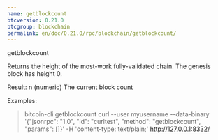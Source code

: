 ```yaml
---
name: getblockcount
btcversion: 0.21.0
btcgroup: blockchain
permalink: en/doc/0.21.0/rpc/blockchain/getblockcount/
---
```


getblockcount

Returns the height of the most-work fully-validated chain.
The genesis block has height 0.

Result:
n    (numeric) The current block count

Examples:
> bitcoin-cli getblockcount 
> curl --user myusername --data-binary '{"jsonrpc": "1.0", "id": "curltest", "method": "getblockcount", "params": []}' -H 'content-type: text/plain;' http://127.0.0.1:8332/


